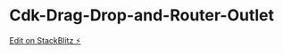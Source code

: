 # Cdk-Drag-Drop-and-Router-Outlet

[Edit on StackBlitz ⚡️](https://stackblitz.com/edit/github-p12aqw)